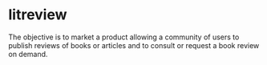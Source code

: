 # litreview
The objective is to market a product allowing a community of users to publish reviews of books or articles and to consult or request a book review on demand.

